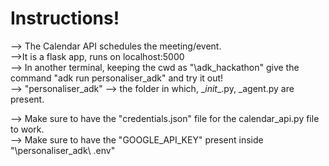 # Instructions!

--> The Calendar API schedules the meeting/event.  
-->It is a flask app, runs on localhost:5000  
--> In another terminal, keeping the cwd as "\adk_hackathon" give the command "adk run personaliser_adk" and try it out!  
--> "personaliser_adk" --> the folder in which, \__init__.py, \_agent.py are present. 

--> Make sure to have the "credentials.json" file for the calendar_api.py file to work.  
--> Make sure to have the "GOOGLE_API_KEY" present inside "\personaliser_adk\ .env"
